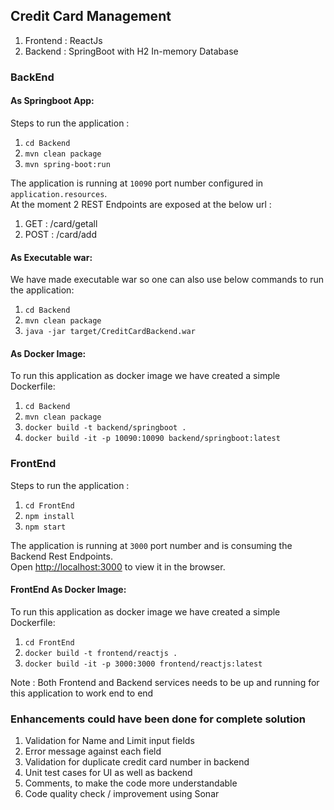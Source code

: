 ## Credit Card Management
1. Frontend : ReactJs
2. Backend  : SpringBoot with H2 In-memory Database

### BackEnd
#### As Springboot App:
Steps to run the application :
1. `cd Backend`
2. `mvn clean package`
3. `mvn spring-boot:run`

The application is running at `10090` port number configured in `application.resources`. </br>
At the moment 2 REST Endpoints are exposed at the below url :

1. GET : /card/getall
2. POST : /card/add

#### As Executable war:
We have made executable war so one can also use below commands to run the application:
1. `cd Backend`
2. `mvn clean package`
3. `java -jar target/CreditCardBackend.war`

#### As Docker Image:
To run this application as docker image we have created a simple Dockerfile:
1. `cd Backend`
2. `mvn clean package`
3. `docker build -t backend/springboot .`
4. `docker build -it -p 10090:10090 backend/springboot:latest`

### FrontEnd
Steps to run the application :
1. `cd FrontEnd`
2. `npm install`
3. `npm start`

The application is running at `3000` port number and is consuming the Backend Rest Endpoints.</br>
Open [http://localhost:3000](http://localhost:3000) to view it in the browser.

#### FrontEnd As Docker Image:
To run this application as docker image we have created a simple Dockerfile:
1. `cd FrontEnd`
3. `docker build -t frontend/reactjs .`
4. `docker build -it -p 3000:3000 frontend/reactjs:latest`

Note : Both Frontend and Backend services needs to be up and running for this application to work end to end




###  Enhancements could have been done for complete solution
1. Validation for Name and Limit input fields
2. Error message against each field
3. Validation for duplicate credit card number in backend
4. Unit test cases for UI as well as backend
5. Comments, to make the code more understandable
6. Code quality check / improvement using Sonar

